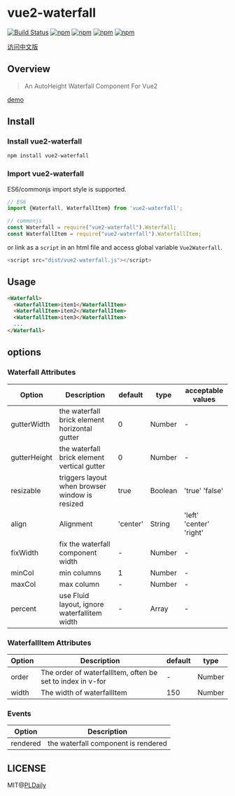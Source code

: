 # vue2-waterfall

[![Build Status](https://travis-ci.org/PLDaily/vue2-waterfall.svg?branch=master)](https://travis-ci.org/PLDaily/vue2-waterfall)
[![npm](https://img.shields.io/npm/v/vue2-waterfall.svg)](https://www.npmjs.com/package/vue2-waterfall)
[![npm](https://img.shields.io/npm/dt/vue2-waterfall.svg)](https://www.npmjs.com/package/vue2-waterfall)
[![npm](https://img.shields.io/npm/l/vue2-waterfall.svg)](https://www.npmjs.com/package/vue2-waterfall)
[![npm](https://img.shields.io/badge/code_style-standard-brightgreen.svg)](https://github.com/standard/standard)

[访问中文版](https://github.com/PLDaily/vue2-waterfall/blob/master/ZH_CN.md)

## Overview
> An AutoHeight Waterfall Component For Vue2

[demo](http://67.218.146.247:8088/)

## Install

### Install vue2-waterfall

```sh
npm install vue2-waterfall
```

### Import vue2-waterfall

ES6/commonjs import style is supported.

```js
// ES6
import {Waterfall, WaterfallItem} from 'vue2-waterfall';

// commonjs
const Waterfall = require("vue2-waterfall").Waterfall;
const WaterfallItem = require("vue2-waterfall").WaterfallItem;
```
or link as a `script` in an html file and access global variable `Vue2Waterfall`.

```js
<script src="dist/vue2-waterfall.js"></script>
```

## Usage

```html
<Waterfall>
  <WaterfallItem>item1</WaterfallItem>
  <WaterfallItem>item2</WaterfallItem>
  <WaterfallItem>item3</WaterfallItem>
  ...
</Waterfall>
```

## options

### Waterfall Attributes

| Option          | Description                                    | default     | type      | acceptable values        |
| --------------- | ---------------------------------------------- | ----------- | --------- | ------------------------ |
| gutterWidth     | the waterfall brick element horizontal gutter  | 0           | Number    |           -              |
| gutterHeight    | the waterfall brick element vertical gutter    | 0           | Number    |           -              |
| resizable       | triggers layout when browser window is resized | true        | Boolean   |  'true' 'false'          |
| align           | Alignment                                      | 'center'    | String    |  'left' 'center' 'right' |
| fixWidth        | fix the waterfall component width              |      -      | Number    |           -              |
| minCol          | min columns                                    | 1           | Number    |           -              |
| maxCol          | max column                                     |      -      | Number    |           -              |
| percent         | use Fluid layout, ignore waterfallitem width   |      -      | Array     |           -              |

### WaterfallItem Attributes

| Option  | Description                                                 | default     | type      |
| ------- | ----------------------------------------------------------- | ----------- | --------- |
| order   | The order of waterfallItem, often be set to index in v-for  |      -      | Number    |
| width   | The width of waterfallItem                                  |     150     | Number    |

### Events

| Option         | Description                              |
| -------------- | ---------------------------------------- |
| rendered       | the waterfall component is rendered      |


## LICENSE

MIT@[PLDaily](https://github.com/PLDaily)
